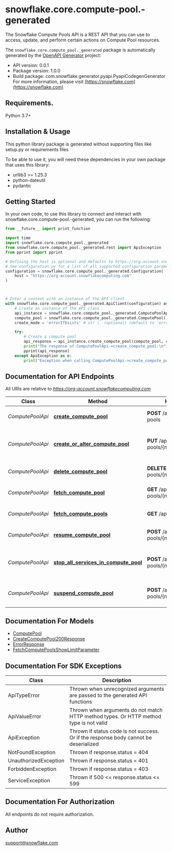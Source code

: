 # snowflake.core.compute-pool.-generated
The Snowflake Compute Pools API is a REST API that you can use to access, update, and perform certain actions on Compute Pool resources.

The `snowflake.core.compute_pool._generated` package is automatically generated by the [OpenAPI Generator](https://openapi-generator.tech) project:

- API version: 0.0.1
- Package version: 1.0.0
- Build package: com.snowflake.generator.pyapi.PyapiCodegenGenerator
For more information, please visit [https://snowflake.com](https://snowflake.com)

## Requirements.

Python 3.7+

## Installation & Usage

This python library package is generated without supporting files like setup.py or requirements files

To be able to use it, you will need these dependencies in your own package that uses this library:

* urllib3 >= 1.25.3
* python-dateutil
* pydantic

## Getting Started

In your own code, to use this library to connect and interact with snowflake.core.compute-pool.-generated,
you can run the following:

```python
from __future__ import print_function

import time
import snowflake.core.compute_pool._generated
from snowflake.core.compute_pool._generated.rest import ApiException
from pprint import pprint

# Defining the host is optional and defaults to https://org-account.snowflakecomputing.com
# See configuration.py for a list of all supported configuration parameters.
configuration = snowflake.core.compute_pool._generated.Configuration(
    host = "https://org-account.snowflakecomputing.com"
)



# Enter a context with an instance of the API client
with snowflake.core.compute_pool._generated.ApiClient(configuration) as api_client:
    # Create an instance of the API class
    api_instance = snowflake.core.compute_pool._generated.ComputePoolApi(api_client)
    compute_pool = snowflake.core.compute_pool._generated.ComputePool() # ComputePool | 
    create_mode = 'errorIfExists' # str |  (optional) (default to 'errorIfExists')

    try:
        # Create a compute pool
        api_response = api_instance.create_compute_pool(compute_pool, create_mode=create_mode)
        print("The response of ComputePoolApi->create_compute_pool:\n")
        pprint(api_response)
    except ApiException as e:
        print("Exception when calling ComputePoolApi->create_compute_pool: %s\n" % e)

```

## Documentation for API Endpoints

All URIs are relative to *https://org-account.snowflakecomputing.com*

Class | Method | HTTP request | Description
------------ | ------------- | ------------- | -------------
*ComputePoolApi* | [**create_compute_pool**](_generated/docs/ComputePoolApi.md#create_compute_pool) | **POST** /api/v2/compute-pools | Create a compute pool
*ComputePoolApi* | [**create_or_alter_compute_pool**](_generated/docs/ComputePoolApi.md#create_or_alter_compute_pool) | **PUT** /api/v2/compute-pools/{name} | Create a (or alter an existing) compute pool.
*ComputePoolApi* | [**delete_compute_pool**](_generated/docs/ComputePoolApi.md#delete_compute_pool) | **DELETE** /api/v2/compute-pools/{name} | Delete a compute pool
*ComputePoolApi* | [**fetch_compute_pool**](_generated/docs/ComputePoolApi.md#fetch_compute_pool) | **GET** /api/v2/compute-pools/{name} | Fetch a compute pool.
*ComputePoolApi* | [**fetch_compute_pools**](_generated/docs/ComputePoolApi.md#fetch_compute_pools) | **GET** /api/v2/compute-pools | List compute pools
*ComputePoolApi* | [**resume_compute_pool**](_generated/docs/ComputePoolApi.md#resume_compute_pool) | **POST** /api/v2/compute-pools/{name}:resume | Resume a compute pool
*ComputePoolApi* | [**stop_all_services_in_compute_pool**](_generated/docs/ComputePoolApi.md#stop_all_services_in_compute_pool) | **POST** /api/v2/compute-pools/{name}:stopallservices | Stops all services on the compute pool.
*ComputePoolApi* | [**suspend_compute_pool**](_generated/docs/ComputePoolApi.md#suspend_compute_pool) | **POST** /api/v2/compute-pools/{name}:suspend | Perform an action on a compute pool


## Documentation For Models

 - [ComputePool](_generated/docs/ComputePool.md)
 - [CreateComputePool200Response](_generated/docs/CreateComputePool200Response.md)
 - [ErrorResponse](_generated/docs/ErrorResponse.md)
 - [FetchComputePoolsShowLimitParameter](_generated/docs/FetchComputePoolsShowLimitParameter.md)


## Documentation For SDK Exceptions

Class | Description
------------ | -------------
ApiTypeError | Thrown when unrecognized arguments are passed to the generated API functions
ApiValueError | Thrown when arguments do not match HTTP method types. Or HTTP method type is not valid
ApiException | Thrown if status code is not success. Or if the response body cannot be deserialized
NotFoundException | Thrown if response.status = 404
UnauthorizedException | Thrown if response.status = 401
ForbiddenException | Thrown if response.status = 403
ServiceException | Thrown if 500 <= response.status <= 599

## Documentation For Authorization

 All endpoints do not require authorization.

## Author

support@snowflake.com


